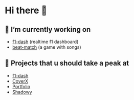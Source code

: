 # Hi there 👋 

## 🔭 I’m currently working on 

- [f1-dash](https://github.com/slowlydev/f1-dash) (realtime f1 dashboard)
- [beat-match](https://beat-match.app) (a game with songs)

## 🔨 Projects that u should take a peak at

- [f1-dash](https://f1-dash.com/)
- [CoverX](https://coverx.vercel.app/)
- [Portfolio](https://slowly.dev/)
- [Shadowy](https://shadowy.vercel.app/)
